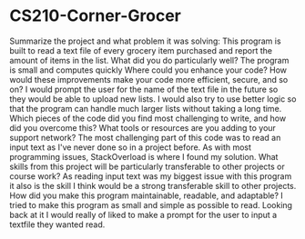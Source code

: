 # CS210-Corner-Grocer
Summarize the project and what problem it was solving:
This program is built to read a text file of every grocery item purchased and report the amount of items in the list.
What did you do particularly well?
The program is small and computes quickly
Where could you enhance your code? How would these improvements make your code more efficient, secure, and so on?
I would prompt the user for the name of the text file in the future so they would be able to upload new lists. I would also try to use better logic so that the program
can handle much larger lists without taking a long time.
Which pieces of the code did you find most challenging to write, and how did you overcome this? What tools or resources are you adding to your support network?
The most challenging part of this code was to read an input text as I've never done so in a project before. As with most programming issues, StackOverload is where I found my solution.
What skills from this project will be particularly transferable to other projects or course work?
As reading input text was my biggest issue with this program it also is the skill I think would be a strong transferable skill to other projects.
How did you make this program maintainable, readable, and adaptable?
I tried to make this program as small and simple as possible to read. Looking back at it I would really of liked to make a prompt for the user to input a textfile they wanted read.
